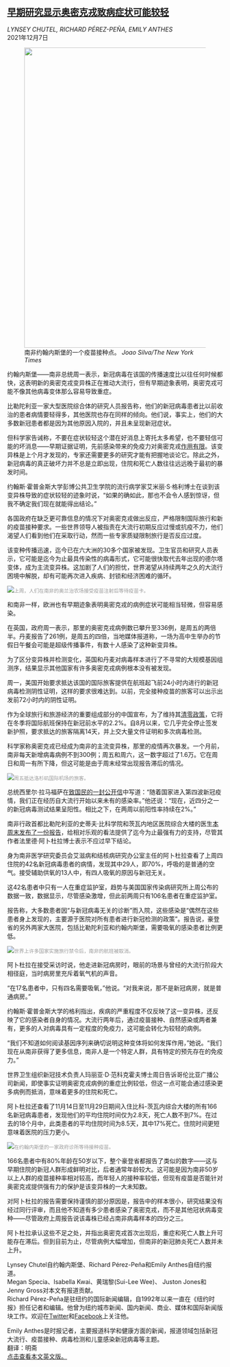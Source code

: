 <!--1638868022000-->
[早期研究显示奥密克戎致病症状可能较轻](https://cn.nytimes.com/health/20211207/omicron-coronavirus-research/)
------

<address>LYNSEY CHUTEL, RICHARD PÉREZ-PEÑA, EMILY ANTHES</address><time pudate="2021-12-07 04:48:32" datetime="2021-12-07 04:48:32">2021年12月7日</time><figure><img src="https://images.weserv.nl/?url=static01.nyt.com/images/2021/12/06/multimedia/06virus-safrica3/06virus-safrica3-master1050.jpg" width="1050" height="700"><figcaption>南非约翰内斯堡的一个疫苗接种点。 <cite>Joao Silva/The New York Times</cite></figcaption></figure><section><p>约翰内斯堡——南非总统周一表示，新冠病毒在该国的传播速度比以往任何时候都快，这表明新的奥密克戎变异株正在推动大流行，但有早期迹象表明，奥密克戎可能不像其他病毒变体那么容易导致重症。</p><p>比勒陀利亚一家大型医院综合体的研究人员报告称，他们的新冠病毒患者比以前收治的患者病情要轻得多，其他医院也存在同样的倾向。他们说，事实上，他们的大多数新冠患者都是因为其他原因入院的，并且未呈现新冠症状。</p><p>但科学家告诫称，不要在症状较轻这个潜在好消息上寄托太多希望，也不要轻信可能的坏消息——早期证据证明，先前感染带来的免疫力对奥密克戎<a href="https://www.nytimes.com/2021/12/02/world/africa/virus-omicron-variant-reinfection.html">作用有限</a>。该变异株是上个月才发现的，专家还需要更多的研究才能有把握地谈论它。除此之外，新冠病毒的真正破坏力并不总是立即出现，住院和死亡人数往往远远晚于最初的暴发时间。</p><p>约翰斯·霍普金斯大学彭博公共卫生学院的流行病学家艾米丽·S·格利博士在谈到该变异株导致的症状较轻的迹象时说，“如果的确如此，那也不会令人感到惊讶，但我不确定我们现在就能得出结论。”</p><p>各国政府在缺乏更可靠信息的情况下对奥密克戎做出反应，严格限制国际旅行和新的疫苗接种要求。一些世界领导人被指责在大流行初期反应过慢或抗疫不力，他们渴望人们看到他们在采取行动，然而一些专家质疑限制旅行是否反应过度。</p><p>该变种传播迅速，迄今已在六大洲的30多个国家被发现。卫生官员和研究人员表示，它可能是迄今为止最具传染性的病毒形式，它可能很快取代去年出现的德尔塔变体，成为主流变异株。这加剧了人们的担忧，世界渴望从持续两年之久的大流行困境中解脱，却有可能再次进入疾病、封锁和经济困难的循环。</p><p><img src="https://images.weserv.nl/?url=static01.nyt.com/images/2021/12/06/multimedia/06virus-safrica2/06virus-safrica2-master1050.jpg"><small style="color: #999;">上周，人们在南非的奥兰治农场接受疫苗注射后等待疫苗卡。</small></p><p>和南非一样，欧洲也有早期迹象表明奥密克戎的病例症状可能相当轻微，但容易感染。</p><p>在英国，政府周一表示，那里的奥密克戎病例数已攀升至336例，是周五的两倍半。丹麦报告了261例，是周五的四倍，当地媒体报道称，一场为高中生举办的节假日午餐会可能是超级传播事件，有数十人感染了这种新变异株。</p><p>为了区分变异株并检测变化，英国和丹麦对病毒样本进行了不寻常的大规模基因组测序，结果显示其他国家有许多奥密克戎病例根本没有被发现。</p><p>周一，美国开始要求抵达该国的国际旅客提供在航班起飞前24小时内进行的新冠病毒检测阴性证明，这样的要求很难达到。以前，完全接种疫苗的旅客可以出示出发前72小时内的阴性证明。</p><p>作为全球旅行和旅游经济的重要组成部分的中国宣布，为了维持其<a href="https://cn.nytimes.com/china/20211029/china-zero-covid-virus/">清零政策</a>，它将在冬季将国际航班保持在新冠前水平的2.2%。自8月以来，它几乎完全停止签发新护照，要求抵达的旅客隔离14天，并上交大量文件证明和多次病毒检测。</p><p>科学家称奥密克戎已经成为南非的主流变异株，那里的疫情再次暴发。一个月前，南非每天新增病毒病例不到300例；周五和周六，这一数字超过了1.6万。它在周日和周一有所下降，但这可能是由于周末经常出现报告滞后的情况。</p><p><img src="https://images.weserv.nl/?url=static01.nyt.com/images/2021/12/06/multimedia/06virus-safrica4/06virus-safrica4-master1050.jpg"><small style="color: #999;">周五抵达洛杉矶国际机场的旅客。</small></p><p>总统西里尔·拉马福萨在<a rel="noopener noreferrer" target="_blank" href="http://www.thepresidency.gov.za/from-the-desk-of-the-president/desk-president%2C-monday%2C-6-december-2021" title="Link: http://www.thepresidency.gov.za/from-the-desk-of-the-president/desk-president%2C-monday%2C-6-december-2021">致国民的一封公开信</a>中写道：“随着国家进入第四波新冠疫情，我们正在经历自大流行开始以来未有的感染率。”他还说：“现在，近四分之一的新冠病毒测试结果呈阳性。相比之下，在两周以前阳性率持续在2%。”</p><p>南非行政首都比勒陀利亚的史蒂夫·比科学院和茨瓦内地区医院综合大楼的医生<a rel="noopener noreferrer" target="_blank" href="https://www.samrc.ac.za/news/tshwane-district-omicron-variant-patient-profile-early-features">本周末发布了一份报告</a>，给相对乐观的看法提供了迄今为止最强有力的支持，尽管其作者法里德·阿卜杜拉博士表示不应过早下结论。</p><p>身为南非医学研究委员会艾滋病和结核病研究办公室主任的阿卜杜拉查看了上周四住院的42名新冠病毒患者的病情，发现其中29人，即70%，呼吸的是普通的空气。接受辅助供氧的13人中，有四人吸氧的原因与新冠无关。</p><p>这42名患者中只有一人在重症监护室，趋势与美国国家传染病研究所上周公布的数据一致，数据显示，尽管感染激增，但此前两周只有106名患者在重症监护室。</p><p>报告称，大多数患者因“与新冠病毒无关的诊断”而入院，这些感染是“偶然在这些患者身上发现的，主要源于医院对所有患者进行新冠检测的政策”。报告说，豪登省的另外两家大医院，包括比勒陀利亚和约翰内斯堡，需要吸氧的感染患者比例更低。</p><p><img src="https://images.weserv.nl/?url=static01.nyt.com/images/2021/12/06/multimedia/06virus-safrica1/06virus-safrica1-master1050.jpg"><small style="color: #999;">世界上许多国家实施旅行禁令后，南非的航班被取消。</small></p><p>阿卜杜拉在接受采访时说，他走进新冠病房时，眼前的场景与曾经的大流行阶段大相径庭，当时病房里充斥着氧气机的声音。</p><p>“在17名患者中，只有四名需要吸氧，”他说。“对我来说，那不是新冠病房，就是普通病房。”</p><p>约翰斯·霍普金斯大学的格利指出，疾病的严重程度不仅反映了这一变异株，还反映了它的感染者自身的情况。大流行两年后，通过疫苗接种、自然感染或两者兼有，更多的人对病毒具有一定程度的免疫力，这可能会转化为较轻的病例。</p><p>“我们不知道如何阅读基因序列来确切说明这种变体将如何发挥作用，”她说。“我们现在从南非获得了更多信息，南非人是一个特定人群，具有特定的预先存在的免疫力。”</p><p>世界卫生组织新冠技术负责人玛丽亚·D·范科克霍夫博士周日告诉哥伦比亚广播公司新闻，即使事实证明奥密克戎病例的重症比例较低，但这一点可能会通过感染更多病例而抵消，意味着更多的住院和死亡。</p><p>阿卜杜拉还查看了11月14日至11月29日期间入住比科-茨瓦内综合大楼的所有166名新冠病毒患者，发现他们的平均住院时间仅为2.8天，死亡人数不到7%。在过去的18个月中，此类患者的平均住院时间为8.5天，其中17%死亡。住院时间更短意味着医院的压力更小。</p><p><img src="https://images.weserv.nl/?url=static01.nyt.com/images/2021/12/06/multimedia/06virus-safrica5/06virus-safrica5-master1050.jpg"><small style="color: #999;">在约翰内斯堡的一家政府诊所等待接种疫苗。</small></p><p>166名患者中有80%年龄在50岁以下，整个豪登省都报告了类似的数字——这与早期住院的新冠人群形成鲜明对比，后者通常年龄较大。这可能是因为南非50岁以上人群的疫苗接种率相对较高，而年轻人的接种率较低，但现有疫苗是否能针对奥密克戎提供强有力的保护是该变异株的一大未知数。</p><p>对阿卜杜拉的报告需要保持谨慎的部分原因是，报告中的样本很小，研究结果没有经过同行评审，而且他不知道有多少患者感染了奥密克戎，而不是其他冠状病毒变种——尽管政府上周报告说该毒株已经占南非病毒样本的四分之三。</p><p>阿卜杜拉承认这些不足之处，并指出奥密克戎首次出现后，重症和死亡人数上升可能存在滞后。但到目前为止，尽管病例大幅增加，但南非的新冠肺炎死亡人数并未上升。</p></section><footer><p>Lynsey Chutel自约翰内斯堡、Richard Pérez-Peña和Emily Anthes自纽约报道。<br>Megan Specia、Isabella Kwai、黄瑞黎(Sui-Lee Wee)、 Juston Jones和Jenny Gross对本文有报道贡献。<br>Richard Pérez-Peña是驻纽约的国际新闻编辑，自1992年以来一直在《纽约时报》担任记者和编辑。他曾为纽约城市新闻、国内新闻、商业、媒体和国际新闻版块工作。欢迎在<a rel="nofollow" target="_blank" href="https://twitter.com/perezpena">Twitter</a>和<a rel="nofollow" target="_blank" href="https://www.facebook.com/richard.perezpena">Facebook</a>上关注他。</p><p>Emily Anthes是时报记者，主要报道科学和健康方面的新闻，报道领域包括新冠大流行、疫苗接种、病毒检测和儿童感染新冠病毒等主题。<br>翻译：明斋<br><a rel="nofollow" target="_blank" href="https://www.nytimes.com/2021/12/06/world/africa/omicron-coronavirus-research-spread.html">点击查看本文英文版。</a></p></footer>
